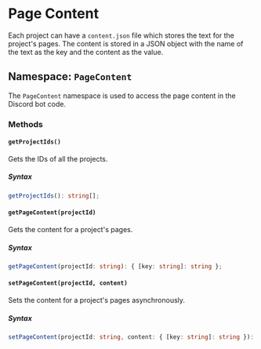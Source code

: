 # Page Content

Each project can have a `content.json` file which stores the text for the project's pages. The content is stored in a JSON object with the name of the text as the key and the content as the value.

## Namespace: `PageContent`

The `PageContent` namespace is used to access the page content in the Discord bot code.

### Methods

#### `getProjectIds()`

Gets the IDs of all the projects.

##### Syntax

```ts
getProjectIds(): string[];
```

#### `getPageContent(projectId)`

Gets the content for a project's pages.

##### Syntax

```ts
getPageContent(projectId: string): { [key: string]: string };
```

#### `setPageContent(projectId, content)`
Sets the content for a project's pages asynchronously.

##### Syntax

```ts
setPageContent(projectId: string, content: { [key: string]: string }): Promise<void>;
```